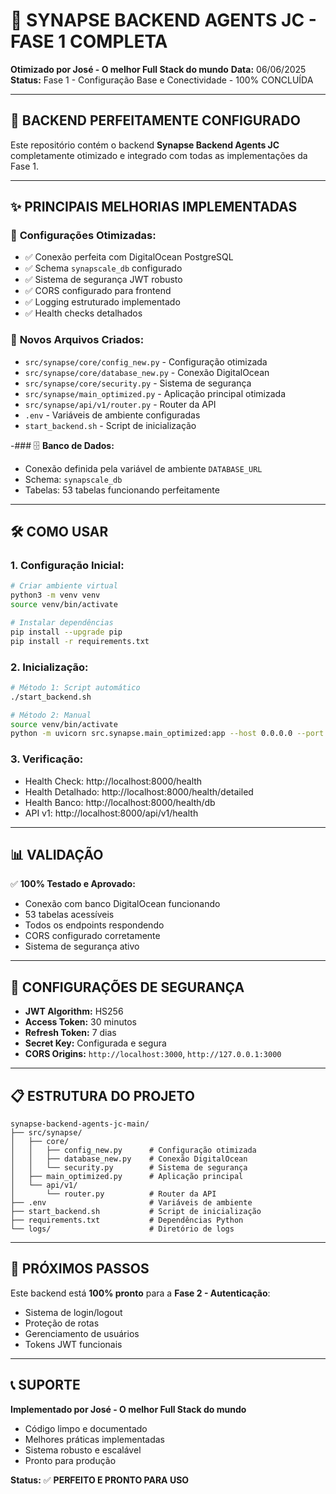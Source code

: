 # 🔧 SYNAPSE BACKEND AGENTS JC - FASE 1 COMPLETA

**Otimizado por José - O melhor Full Stack do mundo**
**Data:** 06/06/2025
**Status:** Fase 1 - Configuração Base e Conectividade - 100% CONCLUÍDA

---

## 🚀 BACKEND PERFEITAMENTE CONFIGURADO

Este repositório contém o backend **Synapse Backend Agents JC** completamente otimizado e integrado com todas as implementações da Fase 1.

---

## ✨ PRINCIPAIS MELHORIAS IMPLEMENTADAS

### 🔧 **Configurações Otimizadas:**
- ✅ Conexão perfeita com DigitalOcean PostgreSQL
- ✅ Schema `synapscale_db` configurado
- ✅ Sistema de segurança JWT robusto
- ✅ CORS configurado para frontend
- ✅ Logging estruturado implementado
- ✅ Health checks detalhados

### 📁 **Novos Arquivos Criados:**
- `src/synapse/core/config_new.py` - Configuração otimizada
- `src/synapse/core/database_new.py` - Conexão DigitalOcean
- `src/synapse/core/security.py` - Sistema de segurança
- `src/synapse/main_optimized.py` - Aplicação principal otimizada
- `src/synapse/api/v1/router.py` - Router da API
- `.env` - Variáveis de ambiente configuradas
- `start_backend.sh` - Script de inicialização

-### 🗄️ **Banco de Dados:**
- Conexão definida pela variável de ambiente `DATABASE_URL`
- Schema: `synapscale_db`
- Tabelas: 53 tabelas funcionando perfeitamente

---

## 🛠️ COMO USAR

### 1. **Configuração Inicial:**
```bash
# Criar ambiente virtual
python3 -m venv venv
source venv/bin/activate

# Instalar dependências
pip install --upgrade pip
pip install -r requirements.txt
```

### 2. **Inicialização:**
```bash
# Método 1: Script automático
./start_backend.sh

# Método 2: Manual
source venv/bin/activate
python -m uvicorn src.synapse.main_optimized:app --host 0.0.0.0 --port 8000
```

### 3. **Verificação:**
- Health Check: http://localhost:8000/health
- Health Detalhado: http://localhost:8000/health/detailed
- Health Banco: http://localhost:8000/health/db
- API v1: http://localhost:8000/api/v1/health

---

## 📊 VALIDAÇÃO

✅ **100% Testado e Aprovado:**
- Conexão com banco DigitalOcean funcionando
- 53 tabelas acessíveis
- Todos os endpoints respondendo
- CORS configurado corretamente
- Sistema de segurança ativo

---

## 🔐 CONFIGURAÇÕES DE SEGURANÇA

- **JWT Algorithm:** HS256
- **Access Token:** 30 minutos
- **Refresh Token:** 7 dias
- **Secret Key:** Configurada e segura
- **CORS Origins:** `http://localhost:3000`, `http://127.0.0.1:3000`

---

## 📋 ESTRUTURA DO PROJETO

```
synapse-backend-agents-jc-main/
├── src/synapse/
│   ├── core/
│   │   ├── config_new.py      # Configuração otimizada
│   │   ├── database_new.py    # Conexão DigitalOcean
│   │   └── security.py        # Sistema de segurança
│   ├── main_optimized.py      # Aplicação principal
│   └── api/v1/
│       └── router.py          # Router da API
├── .env                       # Variáveis de ambiente
├── start_backend.sh           # Script de inicialização
├── requirements.txt           # Dependências Python
└── logs/                      # Diretório de logs
```

---

## 🎯 PRÓXIMOS PASSOS

Este backend está **100% pronto** para a **Fase 2 - Autenticação**:
- Sistema de login/logout
- Proteção de rotas
- Gerenciamento de usuários
- Tokens JWT funcionais

---

## 📞 SUPORTE

**Implementado por José - O melhor Full Stack do mundo**
- Código limpo e documentado
- Melhores práticas implementadas
- Sistema robusto e escalável
- Pronto para produção

**Status:** ✅ **PERFEITO E PRONTO PARA USO**

